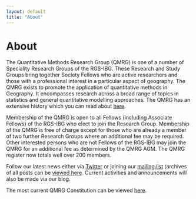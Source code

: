 ```yaml
---
layout: default
title: "About"
---
```


# About

The Quantitative Methods Research Group (QMRG) is one of a number of Speciality Research Groups of the RGS-IBG. These Research and Study Groups bring together Society Fellows who are active researchers and those with a professional interest in a particular aspect of geography. The QMRG exists to promote the application of quantitative methods in Geography. It encompasses research across a broad range of topics in statistics and general quantitative modelling approaches. The QMRG has an extensive history which you can read about [here](https://qmrg.github.io/history_of_qmrg/).
	
Membership of the QMRG is open to all Fellows (including Associate Fellows) of the RGS-IBG who elect to join the Research Group. Membership of the QMRG is free of charge except for those who are already a member of two further Research Groups where an additional fee may be required. Other interested persons who are not Fellows of the RGS-IBG may join the QMRG for an additional fee as determined by the QMRG AGM. The QMRG register now totals well over 200 members.
 	
Follow our latest news either via [Twitter](https://twitter.com/qmrg_rgs_ibg) or joining our [mailing list](https://www.jiscmail.ac.uk/cgi-bin/webadmin?SUBED1=QUANT-GEOG&A=1) (archives of all posts can be [viewed here](https://www.jiscmail.ac.uk/cgi-bin/webadmin?A0=QUANT-GEOG). Current activities and announcements will also be made via our blog.

The most current QMRG Constitution can be viewed [here](https://qmrg.github.io/constitution/).

